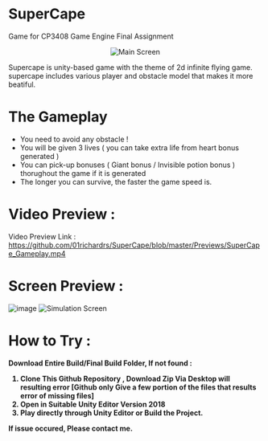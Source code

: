 # SuperCape
Game for CP3408 Game Engine Final Assignment
<p align="center">
<img alt="Main Screen" src="https://github.com/01richardrs/SuperCape/blob/master/Previews/Main.jpg">
</p>
Supercape is unity-based game with the theme of 2d infinite flying game.
supercape includes various player and obstacle model that makes it more beatiful.

# The Gameplay
- You need to avoid any obstacle ! 
- You will be given 3 lives ( you can take extra life from heart bonus generated )
- You can pick-up bonuses ( Giant bonus / Invisible potion bonus ) thorughout the game if it is generated
- The longer you can survive, the faster the game speed is.

# Video Preview :
Video Preview Link : https://github.com/01richardrs/SuperCape/blob/master/Previews/SuperCape_Gameplay.mp4

# Screen Preview :
![image](https://user-images.githubusercontent.com/50089724/82968894-82991e00-9ff8-11ea-99e2-fc9e53acdc6a.png)
<img alt="Simulation Screen" src="https://github.com/01richardrs/SuperCape/blob/master/Previews/2.jpg">

# How to Try :
<b> Download Entire Build/Final Build Folder, If not found :
1. Clone This Github Repository , Download Zip Via Desktop will resulting error [Github only Give a few portion of the files that results error of missing files]
2. Open in Suitable Unity Editor Version 2018
3. Play directly through Unity Editor or Build the Project.
  
If issue occured, Please contact me.
